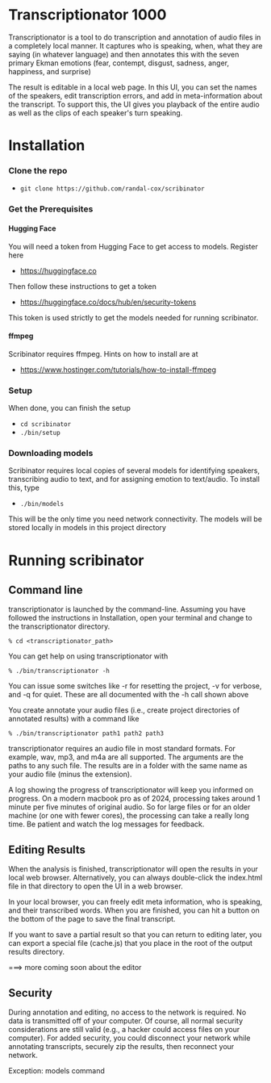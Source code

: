 # Transcriptionator 1000
Transcriptionator is a tool to do transcription and annotation 
of audio files in a completely local manner. It captures
who is speaking, when, what they are saying (in whatever language)
and then annotates this with the seven primary Ekman emotions (fear, 
contempt, disgust, sadness, anger, happiness, and surprise)

The result is editable in a local web page. In this UI, you can 
set the names of the speakers, edit transcription errors, and add
in meta-information about the transcript. To support this, the UI
gives you playback of the entire audio as well as the clips of each
speaker's turn speaking. 

# Installation
### Clone the repo
- `git clone https://github.com/randal-cox/scribinator`

### Get the Prerequisites
#### Hugging Face
You will need a token from Hugging Face to get access to models.
Register here
- https://huggingface.co

Then follow these instructions to get a token
- https://huggingface.co/docs/hub/en/security-tokens

This token is used strictly to get the models needed for running
scribinator.

#### ffmpeg
Scribinator requires ffmpeg. Hints on how to install are at
- https://www.hostinger.com/tutorials/how-to-install-ffmpeg

### Setup
When done, you can finish the setup 
- `cd scribinator`
- `./bin/setup`

### Downloading models
Scribinator requires local copies of several models for identifying
speakers, transcribing audio to text, and for assigning emotion to
text/audio. To install this, type
- `./bin/models`

This will be the only time you need network connectivity. The models will be
stored locally in models in this project directory

# Running scribinator
## Command line
transcriptionator is launched by the command-line. Assuming you
have followed the instructions in Installation, open your terminal 
and change to the transcriptionator directory.

`% cd <transcriptionator_path>`

You can get help on using transcriptionator with

`% ./bin/transcriptionator -h` 

You can issue some switches like -r for resetting the project, -v for verbose,
and -q for quiet. These are all documented with the -h call shown above

You create annotate your audio files (i.e., create project directories of 
annotated results) with a command like

`% ./bin/transcriptionator path1 path2 path3` 

transcriptionator requires an audio file in most standard formats. 
For example, wav, mp3, and m4a are all supported. The arguments are 
the paths to any such file. The results are in a folder with the same 
name as your audio file (minus the extension).

A log showing the progress of transcriptionator will keep you
informed on progress. On a modern macbook pro as of 2024, processing 
takes around 1 minute per five minutes of original audio. So for 
large files or for an older machine (or one with fewer cores), the
processing can take a really long time. Be patient and watch the
log messages for feedback.

## Editing Results
When the analysis is finished, transcriptionator will open the results 
in your local web browser. Alternatively, you can always double-click
the index.html file in that directory to open the UI in a web browser.

In your local browser, you can freely edit meta information, who is speaking,
and their transcribed words. When you are finished, you can hit a button on
the bottom of the page to save the final transcript.

If you want to save a partial result so that you can return to editing later, 
you can export a special file (cache.js) that you place in the root of the 
output results directory. 

===> more coming soon about the editor


## Security
During annotation and editing, no access to the network is required. 
No data is transmitted off of your computer. Of course, all normal security
considerations are still valid (e.g., a hacker could access files on your 
computer). For added security, you could disconnect your network while 
annotating transcripts, securely zip the results, then reconnect your
network.

Exception: models command